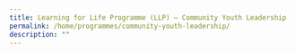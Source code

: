 ```yaml
---
title: Learning for Life Programme (LLP) – Community Youth Leadership
permalink: /home/programmes/community-youth-leadership/
description: ""
---
```

